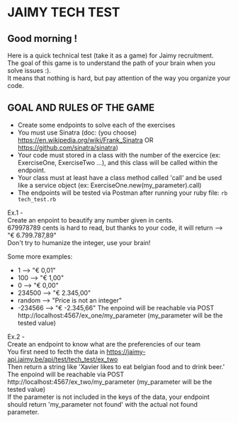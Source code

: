 # JAIMY TECH TEST #

## Good morning ! ##

  Here is a quick technical test (take it as a game) for Jaimy recruitment.  
  The goal of this game is to understand the path of your brain when you solve issues :).  
  It means that nothing is hard, but pay attention of the way you organize your code.  


## GOAL AND RULES OF THE GAME ##

  * Create some endpoints to solve each of the exercises
  * You must use Sinatra (doc: (you choose) https://en.wikipedia.org/wiki/Frank_Sinatra OR https://github.com/sinatra/sinatra)
  * Your code must stored in a class with the number of the exercice (ex: ExerciseOne, ExerciseTwo ...), and this class will be called within the endpoint.  
  * Your class must at least have a class method called 'call' and be used like a service object (ex: ExerciseOne.new(my_parameter).call)
  * The endpoints will be tested via Postman after running your ruby file: ```rb tech_test.rb``` 

Ex.1 -  
  Create an enpoint to beautify any number given in cents.  
  679978789 cents is hard to read, but thanks to your code, it will return --> "€ 6.799.787,89"  
  Don't try to humanize the integer, use your brain!

  Some more examples:
  * 1         -->   "€ 0,01"
  * 100       -->   "€ 1,00"
  * 0         -->   "€ 0,00"
  * 234500    -->   "€ 2.345,00"
  * random    -->   "Price is not an integer"
  * -234566   -->   "€ -2.345,66"
  The enpoind will be reachable via POST http://localhost:4567/ex_one/my_parameter (my_parameter will be the tested value)

Ex.2 -  
  Create an endpoint to know what are the preferencies of our team  
  You first need to fecth the data in https://jaimy-api.jaimy.be/api/test/tech_test/ex_two  
  Then return a string like 'Xavier likes to eat belgian food and to drink beer.'  
  The enpoind will be reachable via POST http://localhost:4567/ex_two/my_parameter (my_parameter will be the tested value)  
  If the parameter is not included in the keys of the data, your endpoint should return 'my_parameter not found' with the actual not found parameter.  
